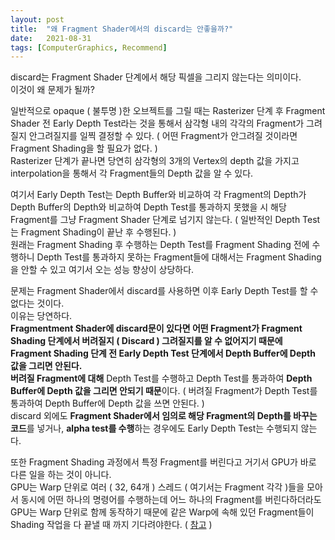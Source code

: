 ```yaml
---
layout: post
title:  "왜 Fragment Shader에서의 discard는 안좋을까?"
date:   2021-08-31
tags: [ComputerGraphics, Recommend]
---
```


discard는 Fragment Shader 단계에서 해당 픽셀을 그리지 않는다는 의미이다.      
이것이 왜 문제가 될까?     

일반적으로 opaque ( 불투명 )한 오브젝트를 그릴 때는 Rasterizer 단계 후 Fragment Shader 전 Early Depth Test라는 것을 통해서 삼각형 내의 각각의 Fragment가 그려질지 안그려질지를 일찍 결정할 수 있다. ( 어떤 Fragment가 안그려질 것이라면 Fragment Shading을 할 필요가 없다. )                   
Rasterizer 단계가 끝나면 당연히 삼각형의 3개의 Vertex의 depth 값을 가지고 interpolation을 통해서 각 Fragment들의 Depth 값을 알 수 있다.          

여기서 Early Depth Test는 Depth Buffer와 비교하여 각 Fragment의 Depth가 Depth Buffer의 Depth와 비교하여 Depth Test를 통과하지 못했을 시 해당 Fragment를 그냥 Fragment Shader 단계로 넘기지 않는다. ( 일반적인 Depth Test는 Fragment Shading이 끝난 후 수행된다. )                                     
원래는 Fragment Shading 후 수행하는 Depth Test를 Fragment Shading 전에 수행하니 Depth Test를 통과하지 못하는 Fragment들에 대해서는 Fragment Shading을 안할 수 있고 여기서 오는 성능 향상이 상당하다.           

문제는 Fragment Shader에서 discard를 사용하면 이후 Early Depth Test를 할 수 없다는 것이다.    
이유는 당연하다.                  
**Fragmentment Shader에 discard문이 있다면 어떤 Fragment가 Fragment Shading 단계에서 버려질지 ( Discard ) 그려질지를 알 수 없어지기 때문에 Fragment Shading 단계 전 Early Depth Test 단계에서 Depth Buffer에 Depth 값을 그리면 안된다.**      
**버려질 Fragment에 대해** Depth Test를 수행하고 Depth Test를 통과하여 **Depth Buffer에 Depth 값을 그리면 안되기 때문**이다. ( 버려질 Fragment가 Depth Test를 통과하여 Depth Buffer에 Depth 값을 쓰면 안된다. )                           
discard 외에도 **Fragment Shader에서 임의로 해당 Fragment의 Depth를 바꾸는 코드**를 넣거나, **alpha test를 수행**하는 경우에도 Early Depth Test는 수행되지 않는다.            

또한 Fragment Shading 과정에서 특정 Fragment를 버린다고 거기서 GPU가 바로 다른 일을 하는 것이 아니다.       
GPU는 Warp 단위로 여러 ( 32, 64개 ) 스레드 ( 여기서는 Fragment 각각 )들을 모아서 동시에 어떤 하나의 명령어를 수행하는데 어느 하나의 Fragment를 버린다하더라도 GPU는 Warp 단위로 함께 동작하기 때문에 같은 Warp에 속해 있던 Fragment들이 Shading 작업을 다 끝낼 때 까지 기다려야한다. ( [참고](https://sungjjinkang.github.io/shader_if) )             
